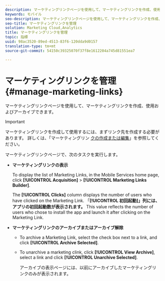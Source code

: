 ```yaml
---
description: マーケティングリンクページを使用して、マーケティングリンクを作成、使用およびアーカイブできます。
keywords: モバイル
seo-description: マーケティングリンクページを使用して、マーケティングリンクを作成、使用およびアーカイブできます。
seo-title: マーケティングリンクを管理
solution: Marketing Cloud,Analytics
title: マーケティングリンクを管理
topic: 指標
uuid: 98ac3520-89ed-4513-83f6-120dda9d0157
translation-type: tm+mt
source-git-commit: 54150c39325070f37f8e1612204a745d81551ea7

---
```



# マーケティングリンクを管理{#manage-marketing-links}

マーケティングリンクページを使用して、マーケティングリンクを作成、使用およびアーカイブできます。

>[!IMPORTANT]
>
>マーケティングリンクを作成して使用するには、まずリンク先を作成する必要があります。 詳しくは、「マーケティングリン [クの作成または編集](/help/using/acquisition-main/c-marketing-links-builder/t-create-edit-adobe-links/t-create-edit-adobe-links.md)」を参照してください。

マーケティングリンクページで、次のタスクを実行します。

* **マーケティングリンクの表示**

   To display the list of Marketing Links, in the Mobile Services home page, click **[!UICONTROL Acquisition]** &gt; **[!UICONTROL Marketing Links Builder]**.

   The **[!UICONTROL Clicks]** column displays the number of users who have clicked on the Marketing Link. 「**[!UICONTROL 初回起動]」列には、アプリの初回起動数が表示されます。** This value reflects the number of users who chose to install the app and launch it after clicking on the Marketing Link.

* **マーケティングリンクのアーカイブまたはアーカイブ解除**

   * To archive a Marketing Link, select the check box next to a link, and click **[!UICONTROL Archive Selected]**.
   * To unarchive a marketing clink, click **[!UICONTROL View Archive]**, select a link and click **[!UICONTROL Unarchive Selected]**.

      アーカイブの表示ページには、以前にアーカイブしたマーケティングリンクのみが表示されます。

